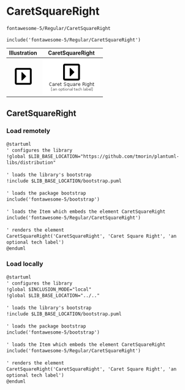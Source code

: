 # CaretSquareRight


```text
fontawesome-5/Regular/CaretSquareRight
```

```text
include('fontawesome-5/Regular/CaretSquareRight')
```



| Illustration | CaretSquareRight |
| :---: | :---: |
| ![illustration for Illustration](../../fontawesome-5/Regular/CaretSquareRight.png) | ![illustration for CaretSquareRight](../../fontawesome-5/Regular/CaretSquareRight.Local.png) |




## CaretSquareRight

### Load remotely
```plantuml
@startuml
' configures the library
!global $LIB_BASE_LOCATION="https://github.com/tmorin/plantuml-libs/distribution"

' loads the library's bootstrap
!include $LIB_BASE_LOCATION/bootstrap.puml

' loads the package bootstrap
include('fontawesome-5/bootstrap')

' loads the Item which embeds the element CaretSquareRight
include('fontawesome-5/Regular/CaretSquareRight')

' renders the element
CaretSquareRight('CaretSquareRight', 'Caret Square Right', 'an optional tech label')
@enduml
```

### Load locally
```plantuml
@startuml
' configures the library
!global $INCLUSION_MODE="local"
!global $LIB_BASE_LOCATION="../.."

' loads the library's bootstrap
!include $LIB_BASE_LOCATION/bootstrap.puml

' loads the package bootstrap
include('fontawesome-5/bootstrap')

' loads the Item which embeds the element CaretSquareRight
include('fontawesome-5/Regular/CaretSquareRight')

' renders the element
CaretSquareRight('CaretSquareRight', 'Caret Square Right', 'an optional tech label')
@enduml
```


